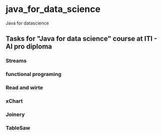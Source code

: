 # java_for_data_science
Java for datascience

## Tasks for "Java for data science" course at ITI - AI pro diploma

### Streams
### functional programing
### Read and wirte
### xChart
### Joinery
### TableSaw
